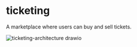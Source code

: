 # ticketing
A marketplace where users can buy and sell tickets.



![ticketing-architecture drawio](https://github.com/nic-thompson/ticketing/assets/1699149/864a7b10-9651-4ed7-889f-eb5e50e31082)
